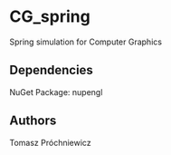 # CG_spring
Spring simulation for Computer Graphics

## Dependencies
  NuGet Package: nupengl

## Authors
  Tomasz Próchniewicz
